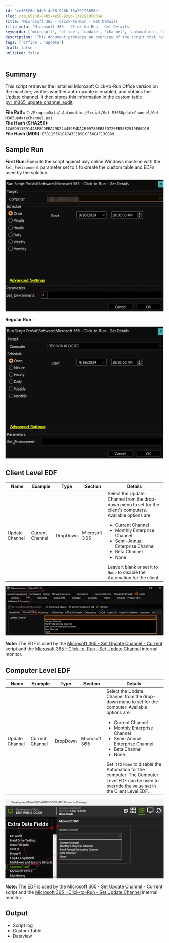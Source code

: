 ```yaml
---
id: 'ce16526d-84b5-4e58-928b-13a29195056e'
slug: /ce16526d-84b5-4e58-928b-13a29195056e
title: 'Microsoft 365 - Click-to-Run - Get Details'
title_meta: 'Microsoft 365 - Click-to-Run - Get Details'
keywords: ['microsoft', 'office', 'update', 'channel', 'automation', 'edf']
description: 'This document provides an overview of the script that retrieves the installed Microsoft Click-to-Run Office version, verifies auto-update settings, and stores the Update channel information in a custom table for monitoring and management purposes.'
tags: ['office', 'update']
draft: false
unlisted: false
---
```


## Summary

This script retrieves the installed Microsoft Click-to-Run Office version on the machine, verifies whether auto-update is enabled, and obtains the Update channel. It then stores this information in the custom table [pvl_m365_update_channel_audit](/docs/18823b31-4222-4881-82f8-bc284af806cb).

**File Path:** `C:/ProgramData/_Automation/Script/Get-M365UpdateChannel/Get-M365UpdateChannel.ps1`  
**File Hash (SHA256):** `1CAED911E914A8F8C9EBA29D244459F4DA2B09780EB8ED720FB55F2519E06D19`  
**File Hash (MD5):** `E58115561CA743E1D9BCF56CAF13C839`  

## Sample Run

**First Run:** Execute the script against any online Windows machine with the `Set_Environment` parameter set to `1` to create the custom table and EDFs used by the solution.

![First Run](../../../static/img/docs/ce16526d-84b5-4e58-928b-13a29195056e/image_1.webp)

**Regular Run:**  

![Regular Run](../../../static/img/docs/ce16526d-84b5-4e58-928b-13a29195056e/image_2.webp)

## Client Level EDF

| Name            | Example          | Type      | Section        | Details                                                                                                                                       |
|-----------------|------------------|-----------|----------------|-----------------------------------------------------------------------------------------------------------------------------------------------|
| Update Channel   | Current Channel  | DropDown  | Microsoft 365  | Select the Update Channel from the drop-down menu to set for the client's computers. Available options are: <ul><li>Current Channel</li><li>Monthly Enterprise Channel</li><li>Semi-Annual Enterprise Channel</li><li>Beta Channel</li><li>None</li></ul> Leave it blank or set it to `None` to disable the Automation for the client. |

![Client Level EDF](../../../static/img/docs/ce16526d-84b5-4e58-928b-13a29195056e/image_3.webp)

**Note:** The EDF is used by the [Microsoft 365 - Set Update Channel - Current](/docs/68e362d9-521f-417b-93e3-81adc169b559) script and the [Microsoft 365 - Click-to-Run - Set Update Channel](/docs/44e0a674-9e54-47ad-be29-6c93611db0b2) internal monitor.

## Computer Level EDF

| Name            | Example          | Type      | Section        | Details                                                                                                                                       |
|-----------------|------------------|-----------|----------------|-----------------------------------------------------------------------------------------------------------------------------------------------|
| Update Channel   | Current Channel  | DropDown  | Microsoft 365  | Select the Update Channel from the drop-down menu to set for the computer. Available options are: <ul><li>Current Channel</li><li>Monthly Enterprise Channel</li><li>Semi-Annual Enterprise Channel</li><li>Beta Channel</li><li>None</li></ul> Set it to `None` to disable the Automation for the computer. The Computer Level EDF can be used to override the value set in the Client Level EDF. |

![Computer Level EDF](../../../static/img/docs/ce16526d-84b5-4e58-928b-13a29195056e/image_4.webp)

**Note:** The EDF is used by the [Microsoft 365 - Set Update Channel - Current](/docs/68e362d9-521f-417b-93e3-81adc169b559) script and the [Microsoft 365 - Click-to-Run - Set Update Channel](/docs/44e0a674-9e54-47ad-be29-6c93611db0b2) internal monitor.

## Output

- Script log
- Custom Table
- Dataview